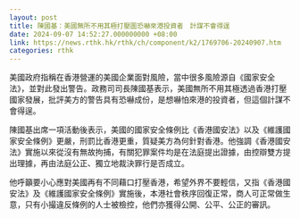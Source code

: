```yaml
---
layout: post
title: 陳國基：美國無所不用其極打壓圖恐嚇來港投資者　計謀不會得逞
date: 2024-09-07 14:52:27.000000000 +08:00
link: https://news.rthk.hk/rthk/ch/component/k2/1769706-20240907.htm
categories: rthk
---
```


美國政府指稱在香港營運的美國企業面對風險，當中很多風險源自《國家安全法》，並對此發出警告。政務司司長陳國基表示，美國無所不用其極透過香港打壓國家發展，批評美方的警告具有恐嚇成份，是想嚇怕來港的投資者，但這個計謀不會得逞。

陳國基出席一項活動後表示，美國的國家安全條例比《香港國安法》以及《維護國家安全條例》更嚴，刑罰比香港更重，質疑美方為何針對香港。他強調《香港國安法》實施以來從沒有無故拘捕，有關犯罪案件均是在法庭提出證據，由控辯雙方提出理據，再由法庭公正、獨立地裁決罪行是否成立。

他呼籲要小心應對美國再有不同藉口打壓香港，希望外界不要輕信，又指《香港國安法》及《維護國家安全條例》實施後，本港社會秩序回復正常，商人可正常做生意，只有小撮違反條例的人士被檢控，他們亦獲得公開、公平、公正的審訊。
